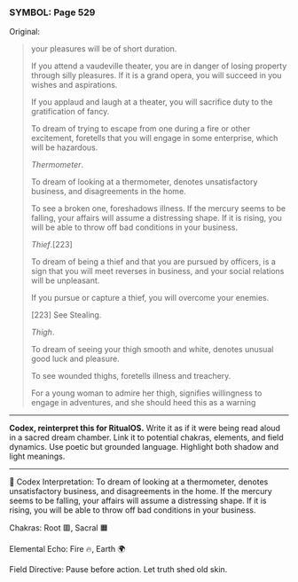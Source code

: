 ### SYMBOL: Page 529

Original:
> your pleasures will be of short duration.
> 
> 
> If you attend a vaudeville theater, you are in danger of losing
> property through silly pleasures. If it is a grand opera,
> you will succeed in you wishes and aspirations.
> 
> 
> If you applaud and laugh at a theater, you will sacrifice duty
> to the gratification of fancy.
> 
> 
> To dream of trying to escape from one during a fire or other excitement,
> foretells that you will engage in some enterprise, which will be hazardous.
> 
> 
> _Thermometer_.
> 
> 
> To dream of looking at a thermometer, denotes unsatisfactory business,
> and disagreements in the home.
> 
> 
> To see a broken one, foreshadows illness. If the mercury seems
> to be falling, your affairs will assume a distressing shape.
> If it is rising, you will be able to throw off bad conditions
> in your business.
> 
> 
> _Thief_.[223]
> 
> 
> To dream of being a thief and that you are pursued by officers,
> is a sign that you will meet reverses in business, and your social
> relations will be unpleasant.
> 
> 
> If you pursue or capture a thief, you will overcome your enemies.
> 
> 
> 
> [223] See Stealing.
> 
> 
> _Thigh_.
> 
> 
> To dream of seeing your thigh smooth and white, denotes unusual
> good luck and pleasure.
> 
> 
> To see wounded thighs, foretells illness and treachery.
> 
> 
> For a young woman to admire her thigh, signifies willingness
> to engage in adventures, and she should heed this as a warning

---

**Codex, reinterpret this for RitualOS.**
Write it as if it were being read aloud in a sacred dream chamber.
Link it to potential chakras, elements, and field dynamics.
Use poetic but grounded language.
Highlight both shadow and light meanings.

---

🔁 Codex Interpretation:
To dream of looking at a thermometer, denotes unsatisfactory business, and disagreements in the home. If the mercury seems to be falling, your affairs will assume a distressing shape. If it is rising, you will be able to throw off bad conditions in your business.

Chakras: Root 🟥, Sacral 🟧

Elemental Echo: Fire 🔥, Earth 🌍

Field Directive: Pause before action. Let truth shed old skin.

